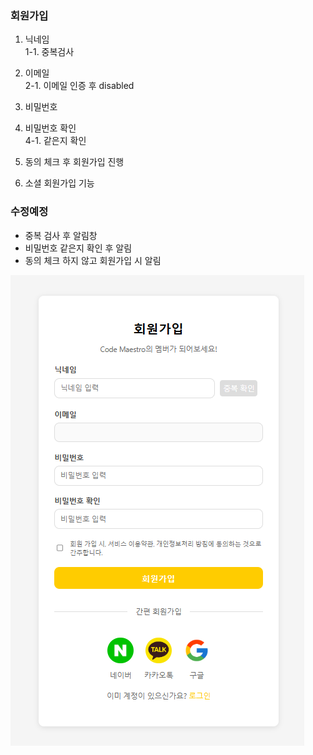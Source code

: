 ### 회원가입

1. 닉네임  
1-1. 중복검사

2. 이메일  
2-1. 이메일 인증 후 disabled

3. 비밀번호
4. 비밀번호 확인  
4-1. 같은지 확인

5. 동의 체크 후 회원가입 진행

6. 소셜 회원가입 기능

### 수정예정
- 중복 검사 후 알림창
- 비밀번호 같은지 확인 후 알림
- 동의 체크 하지 않고 회원가입 시 알림

![image-3.png](./image-3.png)
